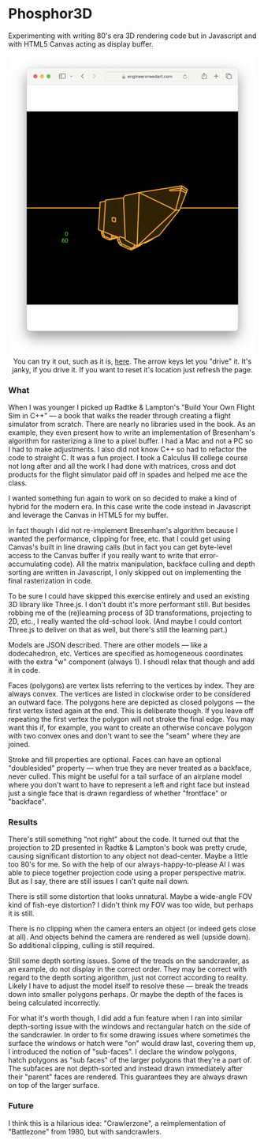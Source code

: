 # Phosphor3D
Experimenting with writing 80's era 3D rendering code but in Javascript and with HTML5 Canvas acting as display buffer.

<p align="center">
<img width=800 src="https://github.com/EngineersNeedArt/Phosphor3D/blob/ad086708bc0d0eac654d26d8392c3311501a2609/images/screenshot.png" alt="Phosphor3D test screenshot.">
  <br>
You can try it out, such as it is, <a href="https://engineersneedart.com/Phosphor3DTest/" target="_blank">here</a>. The arrow keys let you "drive" it. It's janky, if you drive it. If you want to reset it's location just refresh the page.
</p>

### What

When I was younger I picked up Radtke & Lampton's "Build Your Own Flight Sim in C++" — a book that walks the reader through creating a flight simulator from scratch. There are nearly no libraries used in the book. As an example, they even present how to write an implementation of Bresenham's algorithm for rasterizing a line to a pixel buffer. I had a Mac and not a PC so I had to make adjustments. I also did not know C++ so had to refactor the code to straight C. It was a fun project. I took a Calculus III college course not long after and all the work I had done with matrices, cross and dot products for the flight simulator paid off in spades and helped me ace the class.

I wanted something fun again to work on so decided to make a kind of hybrid for the modern era. In this case write the code instead in Javascript and leverage the Canvas in HTML5 for my buffer.

In fact though I did not re-implement Bresenham's algorithm because I wanted the performance, clipping for free, etc. that I could get using Canvas's built in line drawing calls (but in fact you can get byte-level access to the Canvas buffer if you really want to write that error-accumulating code). All the matrix manipulation, backface culling and depth sorting are written in Javascript, I only skipped out on implementing the final rasterization in code.

To be sure I could have skipped this exercise entirely and used an existing 3D library like Three.js. I don't doubt it's more performant still. But besides robbing me of the (re)learning process of 3D transformations, projecting to 2D, etc., I really wanted the old-school look. (And maybe I could contort Three.js to deliver on that as well, but there's still the learning part.)

Models are JSON described. There are other models — like a dodecahedron, etc. Vertices are specified as homogeneous coordinates with the extra "w" component (always 1). I shoudl relax that though and add it in code.

Faces (polygons) are vertex lists referring to the vertices by index. They are always convex. The vertices are listed in clockwise order to be considered an outward face. The polygons here are depicted as closed polygons — the first vertex listed again at the end. This is deliberate though. If you leave off repeating the first vertex the polygon will not stroke the final edge. You may want this if, for example, you want to create an otherwise concave polygon with two convex ones and don't want to see the "seam" where they are joined.

Stroke and fill properties are optional. Faces can have an optional "doublesided" property — when true they are never treated as a backface, never culled. This might be useful for a tail surface of an airplane model where you don't want to have to represent a left and right face but instead just a single face that is drawn regardless of whether "frontface" or "backface".

### Results

There's still something "not right" about the code. It turned out that the projection to 2D presented in Radtke & Lampton's book was pretty crude, causing significant distortion to any object not dead-center. Maybe a little too 80's for me. So with the help of our always-happy-to-please AI I was able to piece together projection code using a proper perspective matrix. But as I say, there are still issues I can't quite nail down.

There is still some distortion that looks unnatural. Maybe a wide-angle FOV kind of fish-eye distortion? I didn't think my FOV was too wide, but perhaps it is still.

There is no clipping when the camera enters an object (or indeed gets close at all). And objects behind the camera are rendered as well (upside down). So additional clipping, culling is still required.

Still some depth sorting issues. Some of the treads on the sandcrawler, as an example, do not display in the correct order. They may be correct with regard to the depth sorting algorithm, just not correct according to reality. Likely I have to adjust the model itself to resolve these — break the treads down into smaller polygons perhaps. Or maybe the depth of the faces is being calculated incorrectly.

For what it's worth though, I did add a fun feature when I ran into similar depth-sorting issue with the windows and rectangular hatch on the side of the sandcrawler. In order to fix some drawing issues where sometimes the surface the windows or hatch were "on" would draw last, covering them up, I introduced the notion of "sub-faces". I declare the window polygons, hatch polygons as "sub faces" of the larger polygons that they're a part of. The subfaces are not depth-sorted and instead drawn immediately after their "parent" faces are rendered. This guarantees they are always drawn on top of the larger surface.


### Future

I think this is a hilarious idea: "Crawlerzone", a reimplementation of "Battlezone" from 1980, but with sandcrawlers.
